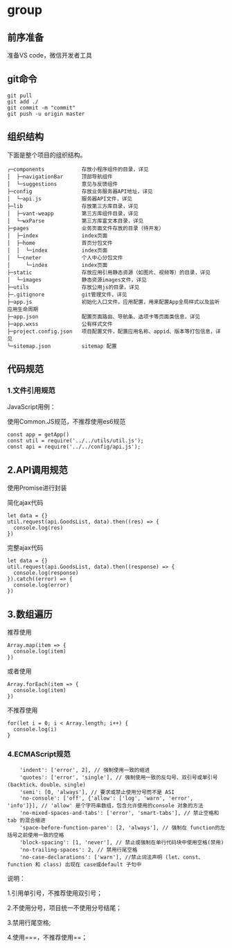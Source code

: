 # group

## **前序准备**

准备VS code，微信开发者工具

## **git命令**

```
git pull
git add ./
git commit -m "commit"
git push -u origin master
```

## **组织结构**

下面是整个项目的组织结构。

```
┌─components            存放小程序组件的目录，详见
│  ├─navigationBar      顶部导航组件
│  └─suggestions        意见与反馈组件  
├─config                存放业务服务器API地址，详见
│  └─api.js             服务器API文件，详见
├─lib                   存放第三方库目录，详见
│  ├─vant-weapp         第三方库组件目录，详见
│  └─wxParse            第三方库富文本目录，详见
├─pages                 业务页面文件存放的目录（待开发）
│  ├─index              index页面
│  ├─home               首页分包文件
│  │  └─index           index页面
│  └─cneter             个人中心分包文件
│     └─index           index页面
├─static                存放应用引用静态资源（如图片、视频等）的目录，详见
│  └─images             静态资源images文件，详见
├─utils                 存放公用js的目录，详见
├─.gitignore            git管理文件，详见
├─app.js                初始化入口文件，应用配置，用来配置App全局样式以及监听 应用生命周期
├─app.json              配置页面路由、导航条、选项卡等页面类信息，详见
├─app.wxss              公有样式文件
├─project.config.json   项目配置文件，配置应用名称、appid、版本等打包信息，详见
└─sitemap.json          sitemap 配置
```

## 代码规范

### 1.文件引用规范

JavaScript用例：

使用Common.JS规范，不推荐使用es6规范

```
const app = getApp()
const util = require('../../utils/util.js');
const api = require('../../config/api.js');
```

## 2.API调用规范

使用Promise进行封装

简化ajax代码

```
let data = {}
util.request(api.GoodsList, data).then((res) => {
  console.log(res)
})
```

完整ajax代码

```
let data = {}
util.request(api.GoodsList, data).then((response) => {
  console.log(response)
}).catch((error) => {
  console.log(error)
})
```

## 3.数组遍历

推荐使用

```
Array.map(item => {
  console.log(item)
}) 
```

或者使用

```
Array.forEach(item => {
  console.log(item)
})
```

不推荐使用

```
for(let i = 0; i < Array.length; i++) {
  console.log(i)
}
```



### 4.ECMAScript规范

```
    'indent': ['error', 2], // 强制使用一致的缩进
    'quotes': ['error', 'single'], // 强制使用一致的反勾号、双引号或单引号(backtick、double、single)
    'semi': [0, 'always'], // 要求或禁止使用分号而不是 ASI
    'no-console': ['off', {'allow': ['log', 'warn', 'error', 'info']}], // 'allow' 是个字符串数组，包含允许使用的console 对象的方法
    'no-mixed-spaces-and-tabs': ['error', 'smart-tabs'], // 禁止空格和 tab 的混合缩进
    'space-before-function-paren': [2, 'always'], // 强制在 function的左括号之前使用一致的空格
    'block-spacing': [1, 'never'], // 禁止或强制在单行代码块中使用空格(禁用)
    'no-trailing-spaces': 2, // 禁用行尾空格
    'no-case-declarations': ['warn'], //禁止词法声明 (let、const、function 和 class) 出现在 case或default 子句中
```

说明：

1.引用单引号，不推荐使用双引号；

2.不使用分号，项目统一不使用分号结尾；

3.禁用行尾空格;

4.使用===，不推荐使用==；